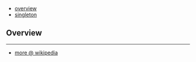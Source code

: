 * [overview](#overview)
* [singleton](./singleton)		

## Overview <a name="overview"></a>

---

* [more @ wikipedia](https://en.wikipedia.org/wiki/Software_design_pattern)